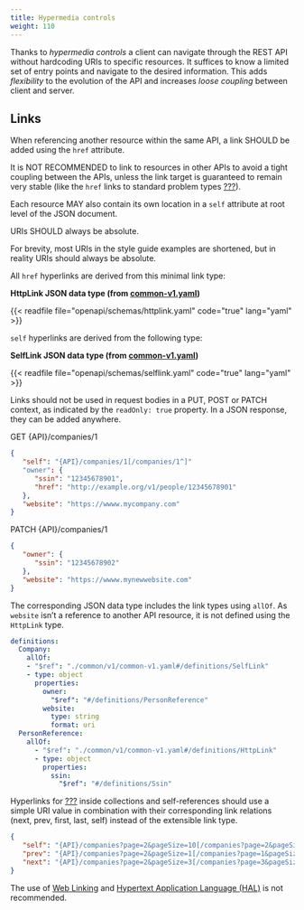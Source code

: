 ```yaml
---
title: Hypermedia controls
weight: 110
---
```


Thanks to *hypermedia controls* a client can navigate through the REST API without hardcoding URIs to specific resources. It suffices to know a limited set of entry points and navigate to the desired information. This adds *flexibility* to the evolution of the API and increases *loose coupling* between client and server.

## Links

When referencing another resource within the same API, a link SHOULD be added using the `href` attribute.

It is NOT RECOMMENDED to link to resources in other APIs to avoid a tight coupling between the APIs, unless the link target is guaranteed to remain very stable (like the `href` links to standard problem types [???](#rule-err-problem)).

Each resource MAY also contain its own location in a `self` attribute at root level of the JSON document.

URIs SHOULD always be absolute.

<div class="caution">

For brevity, most URIs in the style guide examples are shortened, but in reality URIs should always be absolute.

</div>

All `href` hyperlinks are derived from this minimal link type:

<div class="formalpara-title">

**HttpLink JSON data type (from [common-v1.yaml](https://github.com/tjdavis3/rest-guide/tree/master/content/openapi/common-v1.yaml))**

</div>

{{< readfile file="openapi/schemas/httplink.yaml" code="true" lang="yaml" >}}

`self` hyperlinks are derived from the following type:

<div class="formalpara-title">

**SelfLink JSON data type (from [common-v1.yaml](https://github.com/tjdavis3/rest-guide/tree/master/content/openapi/common-v1.yaml))**

</div>

{{< readfile file="openapi/schemas/selflink.yaml" code="true" lang="yaml" >}}

Links should not be used in request bodies in a PUT, POST or PATCH context, as indicated by the `readOnly: true` property.
In a JSON response, they can be added anywhere.

GET {API}/companies/1

``` json
{
   "self": "{API}/companies/1[/companies/1^]"
   "owner": {
      "ssin": "12345678901",
      "href": "http://example.org/v1/people/12345678901"
   },
   "website": "https://wwww.mycompany.com"
}
```

PATCH {API}/companies/1

``` json
{
   "owner": {
      "ssin": "12345678902"
   },
   "website": "https://wwww.mynewwebsite.com"
}
```

The corresponding JSON data type includes the link types using `allOf`.
As `website` isn’t a reference to another API resource, it is not defined using the `HttpLink` type.

``` YAML
definitions:
  Company:
    allOf:
    - "$ref": "./common/v1/common-v1.yaml#/definitions/SelfLink"
    - type: object
      properties:
        owner:
          "$ref": "#/definitions/PersonReference"
        website:
          type: string
          format: uri
  PersonReference:
    allOf:
      - "$ref": "./common/v1/common-v1.yaml#/definitions/HttpLink"
      - type: object
        properties:
          ssin:
            "$ref": "#/definitions/Ssin"
```

Hyperlinks for [???](#Pagination) inside collections and self-references should use a simple URI value in combination with their corresponding link relations (next, prev, first, last, self) instead of the extensible link type.

``` json
{
   "self": "{API}/companies?page=2&pageSize=10[/companies?page=2&pageSize=10^]",
   "prev": "{API}/companies?page=2&pageSize=1[/companies?page=1&pageSize=10^]",
   "next": "{API}/companies?page=2&pageSize=3[/companies?page=3&pageSize=10^]"
}
```

The use of [Web Linking](https://tools.ietf.org/html/rfc5988) and [Hypertext Application Language (HAL)](https://tools.ietf.org/html/draft-kelly-json-hal-08) is not recommended.
